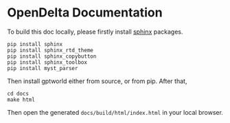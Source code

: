 # OpenDelta Documentation

To build this doc locally, please firstly install [sphinx](https://www.sphinx-doc.org/en/master/) packages.

```
pip install sphinx
pip install sphinx_rtd_theme
pip install sphinx_copybutton
pip install sphinx_toolbox
pip install myst_parser
```

Then install gptworld either from source, or from pip. After that,

```
cd docs
make html
```

Then open the generated `docs/build/html/index.html` in your local browser. 
